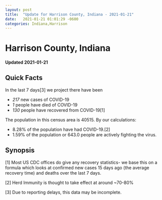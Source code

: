 ```yaml
---
layout: post
title:  "Update for Harrison County, Indiana - 2021-01-21"
date:   2021-01-21 01:01:29 -0600
categories: Indiana,Harrison
---
```


# Harrison County, Indiana
#### Updated 2021-01-21

## Quick Facts

In the last 7 days[3] we project there have been
- *217* new cases of COVID-19
- *1* people have died of COVID-19
- *130* people have recovered from COVID-19[1]

The population in this census area is 40515. By our calculations:
- 8.28% of the population have had COVID-19.[2]
- 1.59% of the population or 643.0 people are actively fighting the virus.

## Synopsis




[1] Most US CDC offices do give any recovery statistics- we base this on a formula which looks at confirmed new cases
15 days ago (the average recovery time) and deaths over the last 7 days.

[2] Herd Immunity is thought to take effect at around ~70-80%

[3] Due to reporting delays, this data may be incomplete.
 
    